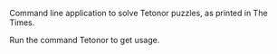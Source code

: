 Command line application to solve Tetonor puzzles, as printed in The Times.

Run the command Tetonor to get usage.
